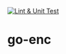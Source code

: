 [![Lint & Unit Test](https://github.com/tys-muta/go-enc/workflows/Lint%20&%20Unit%20Test/badge.svg)](https://github.com/tys-muta/go-enc/actions/workflows/test.yaml)

# go-enc